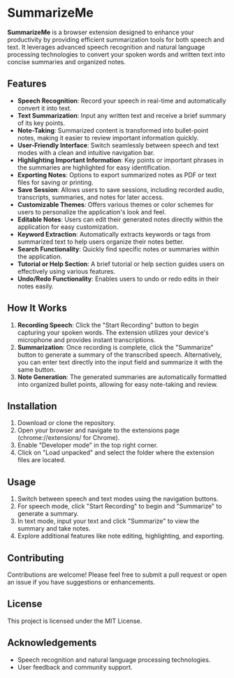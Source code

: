 # SummarizeMe

**SummarizeMe** is a browser extension designed to enhance your productivity by providing efficient summarization tools for both speech and text. It leverages advanced speech recognition and natural language processing technologies to convert your spoken words and written text into concise summaries and organized notes.

## Features

- **Speech Recognition**: Record your speech in real-time and automatically convert it into text.
- **Text Summarization**: Input any written text and receive a brief summary of its key points.
- **Note-Taking**: Summarized content is transformed into bullet-point notes, making it easier to review important information quickly.
- **User-Friendly Interface**: Switch seamlessly between speech and text modes with a clean and intuitive navigation bar.
- **Highlighting Important Information**: Key points or important phrases in the summaries are highlighted for easy identification.
- **Exporting Notes**: Options to export summarized notes as PDF or text files for saving or printing.
- **Save Session**: Allows users to save sessions, including recorded audio, transcripts, summaries, and notes for later access.
- **Customizable Themes**: Offers various themes or color schemes for users to personalize the application's look and feel.
- **Editable Notes**: Users can edit their generated notes directly within the application for easy customization.
- **Keyword Extraction**: Automatically extracts keywords or tags from summarized text to help users organize their notes better.
- **Search Functionality**: Quickly find specific notes or summaries within the application.
- **Tutorial or Help Section**: A brief tutorial or help section guides users on effectively using various features.
- **Undo/Redo Functionality**: Enables users to undo or redo edits in their notes easily.

## How It Works

1. **Recording Speech**: Click the "Start Recording" button to begin capturing your spoken words. The extension utilizes your device's microphone and provides instant transcriptions.
2. **Summarization**: Once recording is complete, click the "Summarize" button to generate a summary of the transcribed speech. Alternatively, you can enter text directly into the input field and summarize it with the same button.
3. **Note Generation**: The generated summaries are automatically formatted into organized bullet points, allowing for easy note-taking and review.

## Installation

1. Download or clone the repository.
2. Open your browser and navigate to the extensions page (chrome://extensions/ for Chrome).
3. Enable "Developer mode" in the top right corner.
4. Click on "Load unpacked" and select the folder where the extension files are located.

## Usage

1. Switch between speech and text modes using the navigation buttons.
2. For speech mode, click "Start Recording" to begin and "Summarize" to generate a summary.
3. In text mode, input your text and click "Summarize" to view the summary and take notes.
4. Explore additional features like note editing, highlighting, and exporting.

## Contributing

Contributions are welcome! Please feel free to submit a pull request or open an issue if you have suggestions or enhancements.

## License

This project is licensed under the MIT License.

## Acknowledgements

- Speech recognition and natural language processing technologies.
- User feedback and community support.

